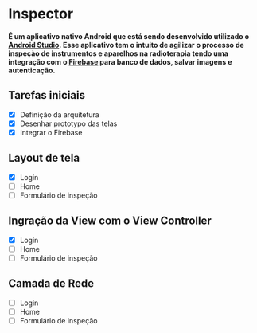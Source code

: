 # Inspector

#### É um aplicativo nativo Android que está sendo desenvolvido utilizado o [Android Studio](https://developer.android.com/studio). Esse aplicativo tem o intuito de agilizar o processo de inspeçào de instrumentos e aparelhos na radioterapia tendo uma integração com o [Firebase](https://console.firebase.google.com/u/0/) para banco de dados, salvar imagens e autenticação.

## Tarefas iniciais
- [x] Definição da arquitetura
- [x] Desenhar prototypo das telas
- [x] Integrar o Firebase

## Layout de tela
- [x] Login
- [ ] Home
- [ ] Formulário de inspeção

## Ingração da View com o View Controller
- [x] Login
- [ ] Home
- [ ] Formulário de inspeção

## Camada de Rede 
- [ ] Login
- [ ] Home
- [ ] Formulário de inspeção
